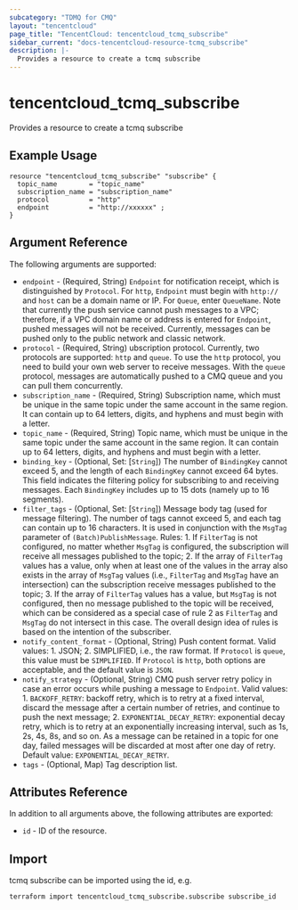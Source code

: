 ```yaml
---
subcategory: "TDMQ for CMQ"
layout: "tencentcloud"
page_title: "TencentCloud: tencentcloud_tcmq_subscribe"
sidebar_current: "docs-tencentcloud-resource-tcmq_subscribe"
description: |-
  Provides a resource to create a tcmq subscribe
---
```


# tencentcloud_tcmq_subscribe

Provides a resource to create a tcmq subscribe

## Example Usage

```hcl
resource "tencentcloud_tcmq_subscribe" "subscribe" {
  topic_name        = "topic_name"
  subscription_name = "subscription_name"
  protocol          = "http"
  endpoint          = "http://xxxxxx" ;
}
```

## Argument Reference

The following arguments are supported:

* `endpoint` - (Required, String) `Endpoint` for notification receipt, which is distinguished by `Protocol`. For `http`, `Endpoint` must begin with `http://` and `host` can be a domain name or IP. For `Queue`, enter `QueueName`. Note that currently the push service cannot push messages to a VPC; therefore, if a VPC domain name or address is entered for `Endpoint`, pushed messages will not be received. Currently, messages can be pushed only to the public network and classic network.
* `protocol` - (Required, String) ubscription protocol. Currently, two protocols are supported: `http` and `queue`. To use the `http` protocol, you need to build your own web server to receive messages. With the `queue` protocol, messages are automatically pushed to a CMQ queue and you can pull them concurrently.
* `subscription_name` - (Required, String) Subscription name, which must be unique in the same topic under the same account in the same region. It can contain up to 64 letters, digits, and hyphens and must begin with a letter.
* `topic_name` - (Required, String) Topic name, which must be unique in the same topic under the same account in the same region. It can contain up to 64 letters, digits, and hyphens and must begin with a letter.
* `binding_key` - (Optional, Set: [`String`]) The number of `BindingKey` cannot exceed 5, and the length of each `BindingKey` cannot exceed 64 bytes. This field indicates the filtering policy for subscribing to and receiving messages. Each `BindingKey` includes up to 15 dots (namely up to 16 segments).
* `filter_tags` - (Optional, Set: [`String`]) Message body tag (used for message filtering). The number of tags cannot exceed 5, and each tag can contain up to 16 characters. It is used in conjunction with the `MsgTag` parameter of `(Batch)PublishMessage`. Rules: 1. If `FilterTag` is not configured, no matter whether `MsgTag` is configured, the subscription will receive all messages published to the topic; 2. If the array of `FilterTag` values has a value, only when at least one of the values in the array also exists in the array of `MsgTag` values (i.e., `FilterTag` and `MsgTag` have an intersection) can the subscription receive messages published to the topic; 3. If the array of `FilterTag` values has a value, but `MsgTag` is not configured, then no message published to the topic will be received, which can be considered as a special case of rule 2 as `FilterTag` and `MsgTag` do not intersect in this case. The overall design idea of rules is based on the intention of the subscriber.
* `notify_content_format` - (Optional, String) Push content format. Valid values: 1. JSON; 2. SIMPLIFIED, i.e., the raw format. If `Protocol` is `queue`, this value must be `SIMPLIFIED`. If `Protocol` is `http`, both options are acceptable, and the default value is `JSON`.
* `notify_strategy` - (Optional, String) CMQ push server retry policy in case an error occurs while pushing a message to `Endpoint`. Valid values: 1. `BACKOFF_RETRY`: backoff retry, which is to retry at a fixed interval, discard the message after a certain number of retries, and continue to push the next message; 2. `EXPONENTIAL_DECAY_RETRY`: exponential decay retry, which is to retry at an exponentially increasing interval, such as 1s, 2s, 4s, 8s, and so on. As a message can be retained in a topic for one day, failed messages will be discarded at most after one day of retry. Default value: `EXPONENTIAL_DECAY_RETRY`.
* `tags` - (Optional, Map) Tag description list.

## Attributes Reference

In addition to all arguments above, the following attributes are exported:

* `id` - ID of the resource.



## Import

tcmq subscribe can be imported using the id, e.g.

```
terraform import tencentcloud_tcmq_subscribe.subscribe subscribe_id
```

